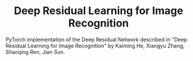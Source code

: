 <h1 align="center">Deep Residual Learning for Image Recognition</h1>
PyTorch implementation of the Deep Residual Network described in "Deep Residual Learning for Image Recognition" by Kaiming He, Xiangyu Zhang, Shaoqing Ren, Jian Sun.
